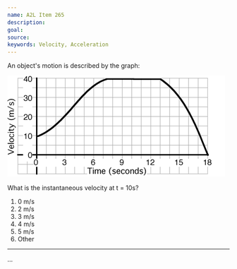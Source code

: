 ```yaml
---
name: A2L Item 265
description: 
goal: 
source: 
keywords: Velocity, Acceleration
---
```


An object's motion is described by the graph:

![Item265_fig1.gif](../images/Item265_fig1.gif)

What is the instantaneous velocity at t = 10s?


1. 0 m/s
2. 2 m/s
3. 3 m/s
4. 4 m/s
5. 5 m/s
6. Other

<hr/>


...
